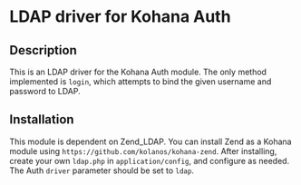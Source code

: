 # LDAP driver for Kohana Auth

## Description

This is an LDAP driver for the Kohana Auth module. The only method implemented
is `login`, which attempts to bind the given username and password to LDAP.

## Installation

This module is dependent on Zend_LDAP. You can install Zend as a Kohana module
using `https://github.com/kolanos/kohana-zend`. After installing, create your
own `ldap.php` in `application/config`, and configure as needed. The Auth
`driver` parameter should be set to `ldap`.
